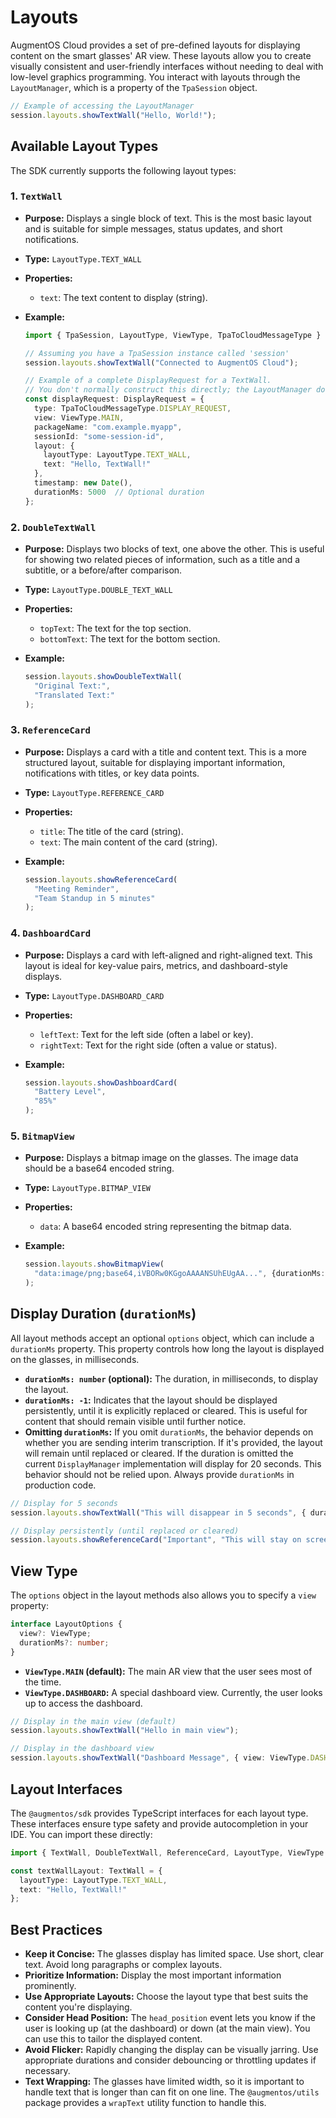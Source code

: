 # Layouts

AugmentOS Cloud provides a set of pre-defined layouts for displaying content on the smart glasses' AR view.  These layouts allow you to create visually consistent and user-friendly interfaces without needing to deal with low-level graphics programming.  You interact with layouts through the `LayoutManager`, which is a property of the `TpaSession` object.

```typescript
// Example of accessing the LayoutManager
session.layouts.showTextWall("Hello, World!");
```

## Available Layout Types

The SDK currently supports the following layout types:

### 1. `TextWall`

*   **Purpose:** Displays a single block of text.  This is the most basic layout and is suitable for simple messages, status updates, and short notifications.
*   **Type:** `LayoutType.TEXT_WALL`
*   **Properties:**
    *   `text`: The text content to display (string).

*   **Example:**

    ```typescript
    import { TpaSession, LayoutType, ViewType, TpaToCloudMessageType } from '@augmentos/sdk';

    // Assuming you have a TpaSession instance called 'session'
    session.layouts.showTextWall("Connected to AugmentOS Cloud");

    // Example of a complete DisplayRequest for a TextWall.
    // You don't normally construct this directly; the LayoutManager does it.
    const displayRequest: DisplayRequest = {
      type: TpaToCloudMessageType.DISPLAY_REQUEST,
      view: ViewType.MAIN,
      packageName: "com.example.myapp",
      sessionId: "some-session-id",
      layout: {
        layoutType: LayoutType.TEXT_WALL,
        text: "Hello, TextWall!"
      },
      timestamp: new Date(),
      durationMs: 5000  // Optional duration
    };
    ```

### 2. `DoubleTextWall`

*   **Purpose:** Displays two blocks of text, one above the other. This is useful for showing two related pieces of information, such as a title and a subtitle, or a before/after comparison.
*   **Type:** `LayoutType.DOUBLE_TEXT_WALL`
*   **Properties:**
    *   `topText`: The text for the top section.
    *   `bottomText`: The text for the bottom section.

*   **Example:**

    ```typescript
    session.layouts.showDoubleTextWall(
      "Original Text:",
      "Translated Text:"
    );
    ```

### 3. `ReferenceCard`

*   **Purpose:**  Displays a card with a title and content text.  This is a more structured layout, suitable for displaying important information, notifications with titles, or key data points.
*   **Type:** `LayoutType.REFERENCE_CARD`
*   **Properties:**
    *   `title`:  The title of the card (string).
    *   `text`:  The main content of the card (string).

*   **Example:**

    ```typescript
    session.layouts.showReferenceCard(
      "Meeting Reminder",
      "Team Standup in 5 minutes"
    );
    ```

### 4. `DashboardCard`

*   **Purpose:**  Displays a card with left-aligned and right-aligned text.  This layout is ideal for key-value pairs, metrics, and dashboard-style displays.
*   **Type:** `LayoutType.DASHBOARD_CARD`
*   **Properties:**
    *   `leftText`: Text for the left side (often a label or key).
    *   `rightText`: Text for the right side (often a value or status).

*   **Example:**

    ```typescript
    session.layouts.showDashboardCard(
      "Battery Level",
      "85%"
    );
    ```

### 5. `BitmapView`

* **Purpose:** Displays a bitmap image on the glasses. The image data should be a base64 encoded string.
* **Type:** `LayoutType.BITMAP_VIEW`
* **Properties:**
  * `data`: A base64 encoded string representing the bitmap data.

* **Example:**
  ```typescript
  session.layouts.showBitmapView(
    "data:image/png;base64,iVBORw0KGgoAAAANSUhEUgAA...", {durationMs: 5000}
  );
  ```

## Display Duration (`durationMs`)

All layout methods accept an optional `options` object, which can include a `durationMs` property. This property controls how long the layout is displayed on the glasses, in milliseconds.

*   **`durationMs: number` (optional):**  The duration, in milliseconds, to display the layout.
*   **`durationMs: -1`:** Indicates that the layout should be displayed persistently, until it is explicitly replaced or cleared.  This is useful for content that should remain visible until further notice.
*   **Omitting `durationMs`:**  If you omit `durationMs`, the behavior depends on whether you are sending interim transcription.
    If it's provided, the layout will remain until replaced or cleared.  If the duration is omitted the current `DisplayManager` implementation will display for 20 seconds.  This behavior should not be relied upon.  Always provide `durationMs` in production code.

```typescript
// Display for 5 seconds
session.layouts.showTextWall("This will disappear in 5 seconds", { durationMs: 5000 });

// Display persistently (until replaced or cleared)
session.layouts.showReferenceCard("Important", "This will stay on screen", {durationMs: -1});
```

## View Type

The `options` object in the layout methods also allows you to specify a `view` property:

```typescript
interface LayoutOptions {
  view?: ViewType;
  durationMs?: number;
}
```

*   **`ViewType.MAIN` (default):** The main AR view that the user sees most of the time.
*   **`ViewType.DASHBOARD`:**  A special dashboard view.  Currently, the user looks up to access the dashboard.

```typescript
// Display in the main view (default)
session.layouts.showTextWall("Hello in main view");

// Display in the dashboard view
session.layouts.showTextWall("Dashboard Message", { view: ViewType.DASHBOARD });
```

## Layout Interfaces

The `@augmentos/sdk` provides TypeScript interfaces for each layout type.  These interfaces ensure type safety and provide autocompletion in your IDE.  You can import these directly:

```typescript
import { TextWall, DoubleTextWall, ReferenceCard, LayoutType, ViewType } from '@augmentos/sdk';

const textWallLayout: TextWall = {
  layoutType: LayoutType.TEXT_WALL,
  text: "Hello, TextWall!"
};
```

## Best Practices

*   **Keep it Concise:** The glasses display has limited space. Use short, clear text.  Avoid long paragraphs or complex layouts.
*   **Prioritize Information:**  Display the most important information prominently.
*   **Use Appropriate Layouts:**  Choose the layout type that best suits the content you're displaying.
*   **Consider Head Position:** The `head_position` event lets you know if the user is looking up (at the dashboard) or down (at the main view).  You can use this to tailor the displayed content.
*   **Avoid Flicker:** Rapidly changing the display can be visually jarring.  Use appropriate durations and consider debouncing or throttling updates if necessary.
* **Text Wrapping:** The glasses have limited width, so it is important to handle text that is longer than can fit on one line. The `@augmentos/utils` package provides a `wrapText` utility function to handle this.
